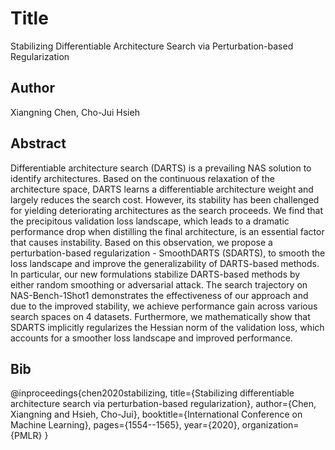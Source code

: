 # Title
Stabilizing Differentiable Architecture Search via Perturbation-based Regularization

## Author
Xiangning Chen, Cho-Jui Hsieh

## Abstract
Differentiable architecture search (DARTS) is a prevailing NAS solution to identify architectures. Based on the continuous relaxation of the architecture space, DARTS learns a differentiable architecture weight and largely reduces the search cost. However, its stability has been challenged for yielding deteriorating architectures as the search proceeds. We find that the precipitous validation loss landscape, which leads to a dramatic performance drop when distilling the final architecture, is an essential factor that causes instability. Based on this observation, we propose a perturbation-based regularization - SmoothDARTS (SDARTS), to smooth the loss landscape and improve the generalizability of DARTS-based methods. In particular, our new formulations stabilize DARTS-based methods by either random smoothing or adversarial attack. The search trajectory on NAS-Bench-1Shot1 demonstrates the effectiveness of our approach and due to the improved stability, we achieve performance gain across various search spaces on 4 datasets. Furthermore, we mathematically show that SDARTS implicitly regularizes the Hessian norm of the validation loss, which accounts for a smoother loss landscape and improved performance.

## Bib
@inproceedings{chen2020stabilizing,
  title={Stabilizing differentiable architecture search via perturbation-based regularization},
  author={Chen, Xiangning and Hsieh, Cho-Jui},
  booktitle={International Conference on Machine Learning},
  pages={1554--1565},
  year={2020},
  organization={PMLR}
}